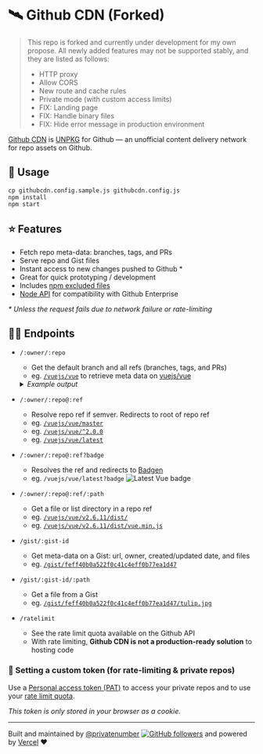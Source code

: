 # 🛰 Github CDN (Forked)

> This repo is forked and currently under development for my own propose. All newly added features may not be supported stably, and they are listed as follows:
> 
> * HTTP proxy
> * Allow CORS
> * New route and cache rules
> * Private mode (with custom access limits)
> * FIX: Landing page
> * FIX: Handle binary files
> * FIX: Hide error message in production environment

[Github CDN](https://github.com/memset0/github-cdn) is [UNPKG](https://unpkg.com/) for Github — an unofficial content delivery network for repo assets on Github.

## 🚀 Usage

```
cp githubcdn.config.sample.js githubcdn.config.js
npm install
npm start
```

## ⭐️ Features
- Fetch repo meta-data: branches, tags, and PRs
- Serve repo and Gist files
- Instant access to new changes pushed to Github *
- Great for quick prototyping / development
- Includes [npm excluded files](https://docs.npmjs.com/using-npm/developers.html#keeping-files-out-of-your-package)
- [Node API](https://github.com/privatenumber/github-cdn/blob/master/readme_node-api.md) for compatibility with Github Enterprise

_* Unless the request fails due to network failure or rate-limiting_

## 💁‍♀️ Endpoints

- `/:owner/:repo`
  - Get the default branch and all refs (branches, tags, and PRs)
  - eg. [`/vuejs/vue`](https://github-cdn.memset0.cn/vuejs/vue) to retrieve meta data on [vuejs/vue](https://github.com/vuejs/vue)

  <details>
  	<summary><i>Example output</i></summary>

  ```json5
  {
  	"default_branch": "master",
  	"refs": {
  		"heads": { ... },
  		"tags": { ... },
  		"pull": { ... }
  	}
  }
  ```

  </details>

- `/:owner/:repo@:ref`

  - Resolve repo ref if semver. Redirects to root of repo ref
  - eg. [`/vuejs/vue/master`](https://github-cdn.memset0.cn/vuejs/vue/master)
  - eg. [`/vuejs/vue/^2.0.0`](https://github-cdn.memset0.cn/vuejs/vue/^2.0.0)
  - eg. [`/vuejs/vue/latest`](https://github-cdn.memset0.cn/vuejs/vue/latest)

- `/:owner/:repo@:ref?badge`

  - Resolves the ref and redirects to [Badgen](https://badgen.net)
  - eg. `/vuejs/vue/latest?badge` ![Latest Vue badge](https://github-cdn.memset0.cn/vuejs/vue/latest?badge)

- `/:owner/:repo@:ref/:path`

  - Get a file or list directory in a repo ref
  - eg. [`/vuejs/vue/v2.6.11/dist/`](https://github-cdn.memset0.cn/vuejs/vue/v2.6.11/dist/)
  - eg. [`/vuejs/vue/v2.6.11/dist/vue.min.js`](https://github-cdn.memset0.cn/vuejs/vue/v2.6.11/dist/vue.min.js)

- `/gist/:gist-id`
  - Get meta-data on a Gist: url, owner, created/updated date, and files
  - eg. [`/gist/feff40b0a522f0c41c4eff0b77ea1d47`](https://github-cdn.memset0.cn/gist/feff40b0a522f0c41c4eff0b77ea1d47)

- `/gist/:gist-id/:path`
  - Get a file from a Gist
  - eg. [`/gist/feff40b0a522f0c41c4eff0b77ea1d47/tulip.jpg`](https://github-cdn.memset0.cn/gist/feff40b0a522f0c41c4eff0b77ea1d47/tulip.jpg)

- `/ratelimit`

  - See the rate limit quota available on the Github API
  - With rate limiting, **Github CDN is not a production-ready solution** to hosting code

### 🔑 Setting a custom token (for rate-limiting & private repos)
Use a [Personal access token (PAT)](https://github.com/settings/tokens) to access your private repos and to use your [rate limit quota](https://developer.github.com/v3/#rate-limiting).

_This token is only stored in your browser as a cookie._

<!-- insert-token-input -->

---

Built and maintained by [@privatenumber](https://github.com/privatenumber) [![GitHub followers](https://img.shields.io/github/followers/privatenumber.svg?style=social&label=Follow)](https://github.com/privatenumber?tab=followers) and powered by [Vercel](https://vercel.com) ❤️
